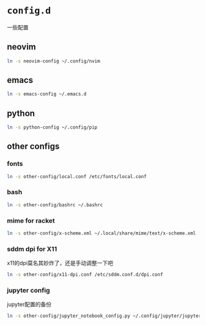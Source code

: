 # `config.d`

一些配置

## neovim

```bash
ln -s neovim-config ~/.config/nvim
```

## emacs

```bash
ln -s emacs-config ~/.emacs.d
```

## python

```bash
ln -s python-config ~/.config/pip
```

## other configs

### fonts

```bash
ln -s other-config/local.conf /etc/fonts/local.conf
```

### bash

```bash
ln -s other-config/bashrc ~/.bashrc
```

### mime for racket

```bash
ln -s other-config/x-scheme.xml ~/.local/share/mime/text/x-scheme.xml
```

### sddm dpi for X11

x11的dpi莫名其妙炸了，还是手动调整一下吧

```bash
ln -s other-config/x11-dpi.conf /etc/sddm.conf.d/dpi.conf
```

### jupyter config

jupyter配置的备份

```bash
ln -s other-config/jupyter_notebook_config.py ~/.config/jupyter/jupyter_notebook_config.py
```
